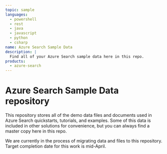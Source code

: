 ```yaml
---
topic: sample
languages:
  - powershell
  - rest
  - java
  - javascript
  - python
  - csharp
name: Azure Search Sample Data
description: |
  Find all of your Azure Search sample data here in this repo.
products:
  - azure-search
---
```

# Azure Search Sample Data repository

This repository stores all of the demo data files and documents used in Azure Search quickstarts, tutorials, and examples. Some of this data is included in other solutions for convenience, but you can always find a master copy here in this repo.

We are currently in the process of migrating data and files to this repository. Target completion date for this work is mid-April.

<!-- 
## Hotels data

The Hotels data set consists of 50 fictitious hotels, each associated with a small collection of rooms. The document count for indexing purposes is 50. Data size is approximately 20 MB.

Hotels data is used in the following articles:

+ LINK-TBD
+ LINK-TBD
+ LINK-TBD
+ LINK-TBD

Available in these formats: SQL Server backup (.bak) file, JSON files for upload, text-delimited in a CSV file. You can also access the Hotels sample in the Import data wizard in Azure portal.

## Cognitive search (small file set)

## Cognitive search (full file set)

## Real Estate sample data

## New York City Jobs sample data



-->




